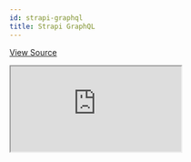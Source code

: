 ```yaml
---
id: strapi-graphql
title: Strapi GraphQL
---
```


[View Source](https://github.com/refinedev/refine/tree/master/examples/dataProvider/strapi-graphql)

<iframe src="https://codesandbox.io/embed/refine-graphql-example-ixzpg?autoresize=1&fontsize=14&theme=dark&view=preview"
    style={{width: "100%", height:"80vh", border: "0px", borderRadius: "8px", overflow:"hidden"}}
    title="refine-graphql-example"
    allow="accelerometer; ambient-light-sensor; camera; encrypted-media; geolocation; gyroscope; hid; microphone; midi; payment; usb; vr; xr-spatial-tracking"
    sandbox="allow-forms allow-modals allow-popups allow-presentation allow-same-origin allow-scripts"
></iframe>